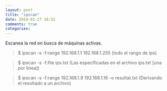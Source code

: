 ```yaml
---
layout: post
title: "ipscan"
date: 2014-01-27 18:52
comments: true
categories: 
---
```

Escanea la red en busca de máquinas activas. 

>$ ipscan -s -f:range 192.168.1.1 192.168.1.255 (todo el rango de ips) 

>$ ipscan -s -f:file ips.txt (Las especificadas en el archivo ips.txt [una por linea]) 

>$ ipscan -s -f:range 192.168.1.9 192.168.1.16 -o resultat.txt (Derivando el resultado a un archivo)

